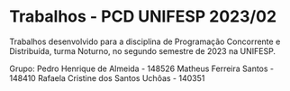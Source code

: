 # Trabalhos - PCD UNIFESP 2023/02

Trabalhos desenvolvido para a disciplina de Programação Concorrente e Distribuída, turma Noturno, no segundo semestre de 2023 na UNIFESP.

Grupo:
Pedro Henrique de Almeida - 148526
Matheus Ferreira Santos - 148410
Rafaela Cristine dos Santos Uchôas - 140351
